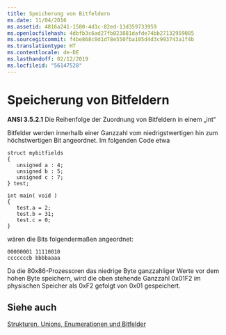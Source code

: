 ```yaml
---
title: Speicherung von Bitfeldern
ms.date: 11/04/2016
ms.assetid: 4816a241-1580-4d1c-82ed-13d359733959
ms.openlocfilehash: 4dbfb3c6ad27fb023881dafde74bb27132959085
ms.sourcegitcommit: f4be868c0d1d78e550fba105d4d3c993743a1f4b
ms.translationtype: HT
ms.contentlocale: de-DE
ms.lasthandoff: 02/12/2019
ms.locfileid: "56147528"
---
```

# <a name="storage-of-bit-fields"></a>Speicherung von Bitfeldern

**ANSI 3.5.2.1** Die Reihenfolge der Zuordnung von Bitfeldern in einem „int“

Bitfelder werden innerhalb einer Ganzzahl vom niedrigstwertigen hin zum höchstwertigen Bit angeordnet. Im folgenden Code etwa

```
struct mybitfields
{
   unsigned a : 4;
   unsigned b : 5;
   unsigned c : 7;
} test;

int main( void )
{
   test.a = 2;
   test.b = 31;
   test.c = 0;
}
```

wären die Bits folgendermaßen angeordnet:

```
00000001 11110010
cccccccb bbbbaaaa
```

Da die 80x86-Prozessoren das niedrige Byte ganzzahliger Werte vor dem hohen Byte speichern, wird die oben stehende Ganzzahl 0x01F2 im physischen Speicher als 0xF2 gefolgt von 0x01 gespeichert.

## <a name="see-also"></a>Siehe auch

[Strukturen, Unions, Enumerationen und Bitfelder](../c-language/structures-unions-enumerations-and-bit-fields.md)
